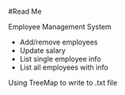 #Read Me

Employee Management System

- Add/remove employees
- Update salary
- List single employee info
- List all employees with info

Using TreeMap to write to .txt file
